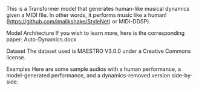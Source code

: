 This is a Transformer model that generates human-like musical dynamics given a MIDI file. In other words, it performs music like a human! (https://github.com/imalikshake/StyleNet) or MIDI-DDSP).

Model Architecture
If you wish to learn more, here is the corresponding paper: Auto-Dynamics.docx

Dataset
The dataset used is MAESTRO V3.0.0 under a Creative Commons license.

Examples
Here are some sample audios with a human performance, a model-generated performance, and a dynamics-removed version side-by-side:


